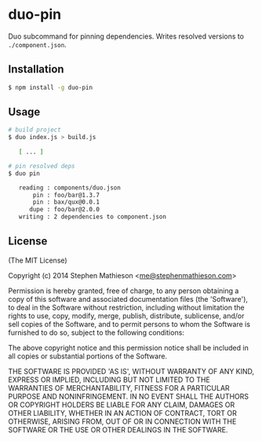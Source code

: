 
# duo-pin

  Duo subcommand for pinning dependencies.  Writes resolved versions to `./component.json`.

## Installation

```sh
$ npm install -g duo-pin
```

## Usage

```sh
# build project
$ duo index.js > build.js
   
   [ ... ]

# pin resolved deps
$ duo pin

   reading : components/duo.json
       pin : foo/bar@1.3.7
       pin : bax/qux@0.0.1
      dupe : foo/bar@2.0.0
   writing : 2 dependencies to component.json

```

## License 

(The MIT License)

Copyright (c) 2014 Stephen Mathieson &lt;me@stephenmathieson.com&gt;

Permission is hereby granted, free of charge, to any person obtaining
a copy of this software and associated documentation files (the
'Software'), to deal in the Software without restriction, including
without limitation the rights to use, copy, modify, merge, publish,
distribute, sublicense, and/or sell copies of the Software, and to
permit persons to whom the Software is furnished to do so, subject to
the following conditions:

The above copyright notice and this permission notice shall be
included in all copies or substantial portions of the Software.

THE SOFTWARE IS PROVIDED 'AS IS', WITHOUT WARRANTY OF ANY KIND,
EXPRESS OR IMPLIED, INCLUDING BUT NOT LIMITED TO THE WARRANTIES OF
MERCHANTABILITY, FITNESS FOR A PARTICULAR PURPOSE AND NONINFRINGEMENT.
IN NO EVENT SHALL THE AUTHORS OR COPYRIGHT HOLDERS BE LIABLE FOR ANY
CLAIM, DAMAGES OR OTHER LIABILITY, WHETHER IN AN ACTION OF CONTRACT,
TORT OR OTHERWISE, ARISING FROM, OUT OF OR IN CONNECTION WITH THE
SOFTWARE OR THE USE OR OTHER DEALINGS IN THE SOFTWARE.

